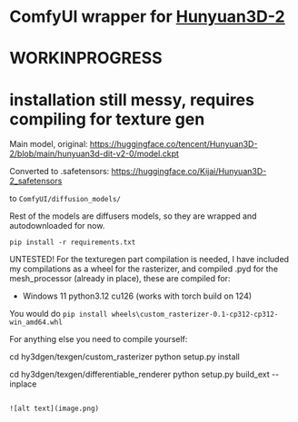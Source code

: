 # ComfyUI wrapper for [Hunyuan3D-2](https://github.com/Tencent/Hunyuan3D-2)

# WORKINPROGRESS
# installation still messy, requires compiling for texture gen

Main model, original: https://huggingface.co/tencent/Hunyuan3D-2/blob/main/hunyuan3d-dit-v2-0/model.ckpt

Converted to .safetensors: https://huggingface.co/Kijai/Hunyuan3D-2_safetensors

to `ComfyUI/diffusion_models/`

Rest of the models are diffusers models, so they are wrapped and autodownloaded for now.



```
pip install -r requirements.txt
```

UNTESTED! For the texturegen part compilation is needed, I have included my compilations as a wheel for the rasterizer, and compiled .pyd for the mesh_processor (already in place), these are compiled for:

- Windows 11 python3.12 cu126 (works with torch build on 124)

You would do `pip install wheels\custom_rasterizer-0.1-cp312-cp312-win_amd64.whl`

For anything else you need to compile yourself:

cd hy3dgen/texgen/custom_rasterizer
python setup.py install

cd hy3dgen/texgen/differentiable_renderer
python setup.py build_ext --inplace
```

![alt text](image.png)